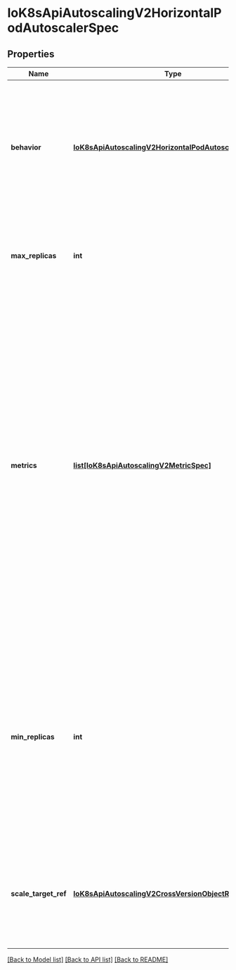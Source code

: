 # IoK8sApiAutoscalingV2HorizontalPodAutoscalerSpec

## Properties
Name | Type | Description | Notes
------------ | ------------- | ------------- | -------------
**behavior** | [**IoK8sApiAutoscalingV2HorizontalPodAutoscalerBehavior**](IoK8sApiAutoscalingV2HorizontalPodAutoscalerBehavior.md) | behavior configures the scaling behavior of the target in both Up and Down directions (scaleUp and scaleDown fields respectively). If not set, the default HPAScalingRules for scale up and scale down are used. | [optional] 
**max_replicas** | **int** | maxReplicas is the upper limit for the number of replicas to which the autoscaler can scale up. It cannot be less that minReplicas. | 
**metrics** | [**list[IoK8sApiAutoscalingV2MetricSpec]**](IoK8sApiAutoscalingV2MetricSpec.md) | metrics contains the specifications for which to use to calculate the desired replica count (the maximum replica count across all metrics will be used).  The desired replica count is calculated multiplying the ratio between the target value and the current value by the current number of pods.  Ergo, metrics used must decrease as the pod count is increased, and vice-versa.  See the individual metric source types for more information about how each type of metric must respond. If not set, the default metric will be set to 80% average CPU utilization. | [optional] 
**min_replicas** | **int** | minReplicas is the lower limit for the number of replicas to which the autoscaler can scale down.  It defaults to 1 pod.  minReplicas is allowed to be 0 if the alpha feature gate HPAScaleToZero is enabled and at least one Object or External metric is configured.  Scaling is active as long as at least one metric value is available. | [optional] 
**scale_target_ref** | [**IoK8sApiAutoscalingV2CrossVersionObjectReference**](IoK8sApiAutoscalingV2CrossVersionObjectReference.md) | scaleTargetRef points to the target resource to scale, and is used to the pods for which metrics should be collected, as well as to actually change the replica count. | 

[[Back to Model list]](../README.md#documentation-for-models) [[Back to API list]](../README.md#documentation-for-api-endpoints) [[Back to README]](../README.md)



